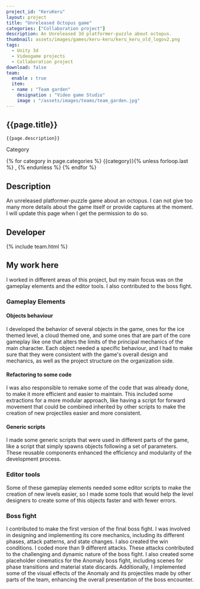 ```yaml
---
project_id: "KeruKeru" 
layout: project
title: "Unreleased Octopus game"
categories: ["Collaboration project"]
description: An Unreleased 3d platformer-puzzle about octopus.
thumbnail: assets/images/games/keru-keru/keru_keru_old_logov2.png
tags:
  - Unity 3d
  - Videogame projects
  - Collaboration project
download: false
team:
  enable : true
  item:
  - name : "Team garden"
    designation : "Video game Studio"
    image : "/assets/images/teams/team_garden.jpg"
---
```


<div class="col-lg-8 text-center" markdown=1>

## {{page.title}}

    {{page.description}}

</div>

  <div class="col-lg-12 text-center">
   <p class="text-color font-weight-bold mb-2">Category</p>
   <p>{% for category in page.categories %} {{category}}{% unless forloop.last %} , {% endunless %} {% endfor %}</p>
  </div>

<div class="col-lg-8 text-center" markdown=1>

## Description

An unreleased platformer-puzzle game about an octopus. I can not give too many more details about the game itself or provide captures at the moment. I will update this page when I get the permission to do so.

## Developer

{% include team.html %}

## My work here

I worked in different areas of this project, but my main focus was on the gameplay elements and the editor tools. I also contributed to the boss fight.

### Gameplay Elements

#### Objects behaviour

I developed the behavior of several objects in the game, ones for the ice themed level, a cloud themed one, and some ones that are part of the core gameplay like one that alters the limits of the principal mechanics of the main character.
Each object needed a specific behaviour, and I had to make sure that they were consistent with the game's overall design and mechanics, as well as the project structure on the organization side.

#### Refactoring to some code

I was also responsible to remake some of the code that was already done, to make it more efficient and easier to maintain. This included some extractions for a more modular approach, like having a script for forward movement that could be combined inherited by other scripts to make the creation of new projectiles easier and more consistent.

#### Generic scripts

I made some generic scripts that were used in different parts of the game, like a script that simply spawns objects following a set of parameters.
These reusable components enhanced the efficiency and modularity of the development process.

### Editor tools

Some of these gameplay elements needed some editor scripts to make the creation of new levels easier, so I made some tools that would help the level designers to create some of this objects faster and with fewer errors.

### Boss fight

I contributed to make the first version of the final boss fight. I was involved in designing and implementing its core mechanics, including its different phases, attack patterns, and state changes. I also created the win conditions. I coded more than 9 different attacks. These attacks contributed to the challenging and dynamic nature of the boss fight. I also created some placeholder cinematics for the Anomaly boss fight, including scenes for phase transitions and material state discards. Additionally, I implemented some of the visual effects of the Anomaly and its projectiles made by other parts of the team, enhancing the overall presentation of the boss encounter.

</div>
